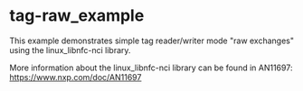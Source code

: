 tag-raw_example
===============
This example demonstrates simple tag reader/writer mode "raw exchanges" using the linux_libnfc-nci library.

More information about the linux_libnfc-nci library can be found in AN11697: https://www.nxp.com/doc/AN11697
